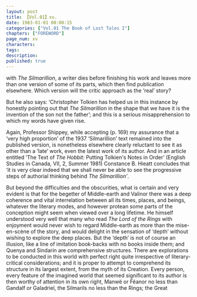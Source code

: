 ```yaml
---
layout: post
title: 【Vol.01】xv.
date: 1983-01-01 00:00:15
categories: ["Vol.01 The Book of Lost Tales I"]
chapters: ["FOREWORD"]
page_num: xv
characters: 
tags: 
description: 
published: true
---
```


<p style="text-indent: 0;">
with <I>The Silmarillion</I>, a writer dies before finishing his work and leaves more than one version of some of its parts, which then find publication elsewhere. Which version will the critic approach as the ‘real’ story?
</p>

But he also says: ‘Christopher Tolkien has helped us in this instance by honestly pointing out that <I>The Silmarillion</I> in the shape that we have it is the invention of the son not the father’; and this is a serious misapprehension to which my words have given rise.

Again, Professor Shippey, while accepting (p. 169) my assurance that a ‘very high proportion’ of the 1937 ‘Silmarillion’ text remained into the published version, is nonetheless elsewhere clearly reluctant to see it as other than a ‘late’ work, even the latest work of its author. And in an article entitled ‘The Text of <I>The Hobbit:</I> Putting Tolkien's Notes in Order’ (English Studies in Canada, VII, 2, Summer 1981) Constance B. Hieatt concludes that ‘it is very clear indeed that we shall never be able to see the progressive steps of authorial thinking behind <I>The Silmarillion’</I>.

But beyond the difficulties and the obscurities, what is certain and very evident is that for the begetter of Middle-earth and Valinor there was a deep coherence and vital interrelation between all its times, places, and beings, whatever the literary modes, and however protean some parts of the conception might seem when viewed over a long lifetime. He himself understood very well that many who read <I>The Lord of the Rings</I> with enjoyment would never wish to regard Middle-earth as more than the mise-en-scène of the story, and would delight in the sensation of ‘depth’ without wishing to explore the deep places. But the ‘depth’ is not of course an illusion, like a line of imitation book-backs with no books inside them; and Quenya and Sindarin are comprehensive structures. There are explorations to be conducted in this world with perfect right quite irrespective of literary-critical considerations; and it is proper to attempt to comprehend its structure in its largest extent, from the myth of its Creation. Every person, every feature of the imagined world that seemed significant to its author is then worthy of attention in its own right, Manwë or Fëanor no less than Gandalf or Galadriel, the Silmarils no less than the Rings; the Great

